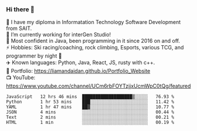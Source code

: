### Hi there 👋  
🏫 I have my diploma in Informatation Technology Software Development from SAIT.  
🔭 I’m currently working for interGen Studio!  
💬 Most confident in Java, been programming in it since 2016 on and off.    
⚡ Hobbies: Ski racing/coaching, rock climbing, Esports, various TCG, and programmer by night 🦉    
✈️ Known languages: Python, Java, React, JS, rusty with c++.     
🥇 Portfolio: https://liamandaidan.github.io/Portfolio_Website  
📺 YouTube: https://www.youtube.com/channel/UCm6rbFOYTzjjxUcmWpC0tQg/featured

<!--START_SECTION:waka-->

```text
JavaScript   12 hrs 46 mins  ███████████████████▒░░░░░   76.93 %
Python       1 hr 53 mins    ███░░░░░░░░░░░░░░░░░░░░░░   11.42 %
YAML         1 hr 47 mins    ██▓░░░░░░░░░░░░░░░░░░░░░░   10.77 %
JSON         4 mins          ░░░░░░░░░░░░░░░░░░░░░░░░░   00.44 %
Text         2 mins          ░░░░░░░░░░░░░░░░░░░░░░░░░   00.21 %
HTML         1 min           ░░░░░░░░░░░░░░░░░░░░░░░░░   00.19 %
```

<!--END_SECTION:waka-->

